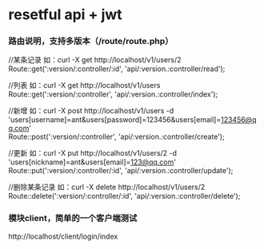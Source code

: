 
#   resetful api + jwt
###   路由说明，支持多版本（/route/route.php）
  
  //某条记录 如：curl -X get http://localhost/v1/users/2  
  Route::get(':version/:controller/:id', 'api/:version.:controller/read');

//列表 如：curl -X get http://localhost/v1/users  
Route::get(':version/:controller', 'api/:version.:controller/index');

//新增 如：curl -X post http://localhost/v1/users -d 'users[username]=ant&users[password]=123456&users[email]=123456@qq.com'  
Route::post(':version/:controller', 'api/:version.:controller/create');

//更新 如：curl -X put http://localhost/v1/users/2 -d 'users[nickname]=ant&users[email]=123@qq.com'  
Route::put(':version/:controller/:id', 'api/:version.:controller/update');

//删除某条记录 如：curl -X delete http://localhost/v1/users/2  
Route::delete(':version/:controller/:id', 'api/:version.:controller/delete');


###   模块client，简单的一个客户端测试

  
  http://localhost/client/login/index